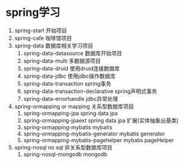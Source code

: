 # spring学习

1. spring-start 开始项目
2. spring-cafe 咖啡馆项目
3. spring-data 数据库相关学习项目
    1. spring-data-datasource 数据库开始项目
    2. spring-data-multi 多数据源项目
    3. spring-data-druid 使用druid连接数据库
    4. spring-data-jdbc 使用jdbc操作数据库
    5. spring-data-transaction spring事务
    5. spring-data-transaction-declarative spring声明式事务
    6. spring-data-errorhandle jdbc异常处理
4. spring-ormapping or mapping 关系型数据库项目
    1. spring-ormapping-jpa spring data jpa
    2. spring-ormapping-jpaext spring data jpa 扩展(实体抽象出基类)
    3. spring-ormapping-mybatis mybatis
    4. spring-ormapping-mybatis-generator mybatis generator
    5. spring-ormapping-mybatis-pagehelper mybatis pageHelper
5. spring-nosql no sql 非关系型数据库项目
    1. spring-nosql-mongodb mongodb